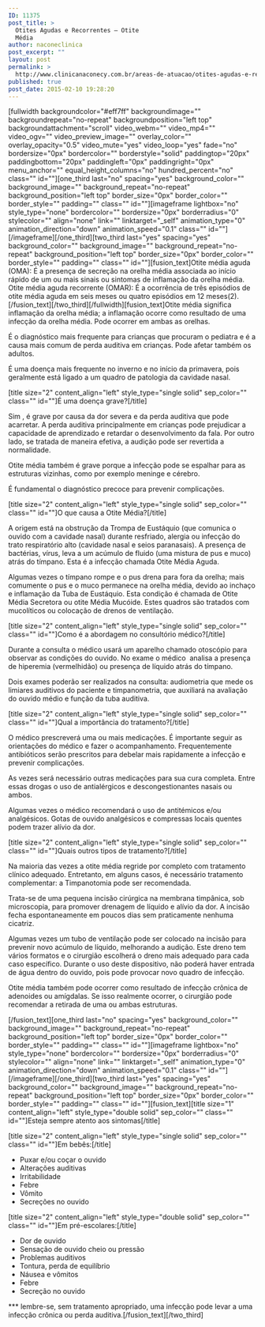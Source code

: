 ```yaml
---
ID: 11375
post_title: >
  Otites Agudas e Recorrentes – Otite
  Média
author: naconeclinica
post_excerpt: ""
layout: post
permalink: >
  http://www.clinicanaconecy.com.br/areas-de-atuacao/otites-agudas-e-recorrentes-otite-media/
published: true
post_date: 2015-02-10 19:28:20
---
```

[fullwidth backgroundcolor="#eff7ff" backgroundimage="" backgroundrepeat="no-repeat" backgroundposition="left top" backgroundattachment="scroll" video_webm="" video_mp4="" video_ogv="" video_preview_image="" overlay_color="" overlay_opacity="0.5" video_mute="yes" video_loop="yes" fade="no" bordersize="0px" bordercolor="" borderstyle="solid" paddingtop="20px" paddingbottom="20px" paddingleft="0px" paddingright="0px" menu_anchor="" equal_height_columns="no" hundred_percent="no" class="" id=""][one_third last="no" spacing="yes" background_color="" background_image="" background_repeat="no-repeat" background_position="left top" border_size="0px" border_color="" border_style="" padding="" class="" id=""][imageframe lightbox="no" style_type="none" bordercolor="" bordersize="0px" borderradius="0" stylecolor="" align="none" link="" linktarget="_self" animation_type="0" animation_direction="down" animation_speed="0.1" class="" id=""] <img alt="" src="http://www.clinicanaconecy.com.br/wp-content/uploads/2015/02/otite1.jpg" />[/imageframe][/one_third][two_third last="yes" spacing="yes" background_color="" background_image="" background_repeat="no-repeat" background_position="left top" border_size="0px" border_color="" border_style="" padding="" class="" id=""][fusion_text]Otite média aguda (OMA): É a presença de secreção na orelha média associada ao início rápido de um ou mais sinais ou sintomas de inflamação da orelha média.
Otite média aguda recorrente (OMAR): É a ocorrência de três episódios de otite média aguda em seis meses ou quatro episódios em 12 meses(2).[/fusion_text][/two_third][/fullwidth][fusion_text]Otite média significa inflamação da orelha média; a inflamação ocorre como resultado de uma infecção da orelha média. Pode ocorrer em ambas as orelhas.

É o diagnóstico mais frequente para crianças que procuram o pediatra e é a causa mais comum de perda auditiva em crianças. Pode afetar também os adultos.

É uma doença mais frequente no inverno e no início da primavera, pois geralmente está ligado a um quadro de patologia da cavidade nasal.

[title size="2" content_align="left" style_type="single solid" sep_color="" class="" id=""]É uma doença grave?[/title]

Sim , é grave por causa da dor severa e da perda auditiva que pode acarretar. A perda auditiva principalmente em crianças pode prejudicar a capacidade de aprendizado e retardar o desenvolvimento da fala. Por outro lado, se tratada de maneira efetiva, a audição pode ser revertida a normalidade.

Otite média também é grave porque a infecção pode se espalhar para as estruturas vizinhas, como por exemplo meninge e cérebro.

É fundamental o diagnóstico precoce para prevenir complicações.

[title size="2" content_align="left" style_type="single solid" sep_color="" class="" id=""]O que causa a Otite Média?[/title]

A origem está na obstrução da Trompa de Eustáquio (que comunica o ouvido com a cavidade nasal) durante resfriado, alergia ou infecção do trato respiratório alto (cavidade nasal e seios paranasais). A presença de bactérias, vírus, leva a um acúmulo de fluido (uma mistura de pus e muco) atrás do tímpano. Esta é a infecção chamada Otite Média Aguda.

Algumas vezes o tímpano rompe e o pus drena para fora da orelha; mais comumente o pus e o muco permanece na orelha média, devido ao inchaço e inflamação da Tuba de Eustáquio. Esta condição é chamada de Otite Média Secretora ou otite Média Mucóide. Estes quadros são tratados com mucolíticos ou colocação de drenos de ventilação.

[title size="2" content_align="left" style_type="single solid" sep_color="" class="" id=""]Como é a abordagem no consultório médico?[/title]

Durante a consulta o médico usará um aparelho chamado otoscópio para observar as condições do ouvido. No exame o médico  analisa a presença de hiperemia (vermelhidão) ou presença de líquido atrás do tímpano.

Dois exames poderão ser realizados na consulta: audiometria que mede os limiares auditivos do paciente e timpanometria, que auxiliará na avaliação do ouvido médio e função da tuba auditiva.

[title size="2" content_align="left" style_type="single solid" sep_color="" class="" id=""]Qual a importância do tratamento?[/title]

O médico prescreverá uma ou mais medicações. É importante seguir as orientações do médico e fazer o acompanhamento. Frequentemente antibióticos serão prescritos para debelar mais rapidamente a infecção e prevenir complicações.

As vezes será necessário outras medicações para sua cura completa. Entre essas drogas o uso de antialérgicos e descongestionantes nasais ou ambos.

Algumas vezes o médico recomendará o uso de antitémicos e/ou analgésicos. Gotas de ouvido analgésicos e compressas locais quentes podem trazer alívio da dor.

[title size="2" content_align="left" style_type="single solid" sep_color="" class="" id=""]Quais outros tipos de tratamento?[/title]

Na maioria das vezes a otite média regride por completo com tratamento clínico adequado. Entretanto, em alguns casos, é necessário tratamento complementar: a Timpanotomia pode ser recomendada.

Trata-se de uma pequena incisão cirúrgica na membrana timpânica, sob microscopia, para promover drenagem de líquido e alívio da dor. A incisão fecha espontaneamente em poucos dias sem praticamente nenhuma cicatriz.

Algumas vezes um tubo de ventilação pode ser colocado na incisão para prevenir novo acúmulo de líquido, melhorando a audição. Este dreno tem vários formatos e o cirurgião escolherá o dreno mais adequado para cada caso específico. Durante o uso deste dispositivo, não poderá haver entrada de água dentro do ouvido, pois pode provocar novo quadro de infecção.

Otite média também pode ocorrer como resultado de infecção crônica de adenoides ou amígdalas. Se isso realmente ocorrer, o cirurgião pode recomendar a retirada de uma ou ambas estruturas.

[/fusion_text][one_third last="no" spacing="yes" background_color="" background_image="" background_repeat="no-repeat" background_position="left top" border_size="0px" border_color="" border_style="" padding="" class="" id=""][imageframe lightbox="no" style_type="none" bordercolor="" bordersize="0px" borderradius="0" stylecolor="" align="none" link="" linktarget="_self" animation_type="0" animation_direction="down" animation_speed="0.1" class="" id=""] <img alt="" src="http://www.clinicanaconecy.com.br/wp-content/uploads/2015/02/otite2.jpg" />[/imageframe][/one_third][two_third last="yes" spacing="yes" background_color="" background_image="" background_repeat="no-repeat" background_position="left top" border_size="0px" border_color="" border_style="" padding="" class="" id=""][fusion_text][title size="1" content_align="left" style_type="double solid" sep_color="" class="" id=""]Esteja sempre atento aos sintomas[/title]

[title size="2" content_align="left" style_type="single solid" sep_color="" class="" id=""]Em bebês:[/title]
<ul>
	<li>Puxar e/ou coçar o ouvido</li>
	<li>Alterações auditivas</li>
	<li>Irritabilidade</li>
	<li>Febre</li>
	<li>Vômito</li>
	<li>Secreções no ouvido</li>
</ul>
[title size="2" content_align="left" style_type="double solid" sep_color="" class="" id=""]Em pré-escolares:[/title]
<ul>
	<li>Dor de ouvido</li>
	<li>Sensação de ouvido cheio ou pressão</li>
	<li>Problemas auditivos</li>
	<li>Tontura, perda de equilíbrio</li>
	<li>Náusea e vômitos</li>
	<li>Febre</li>
	<li>Secreção no ouvido</li>
</ul>
*** lembre-se, sem tratamento apropriado, uma infecção pode levar a uma infecção crônica ou perda auditiva.[/fusion_text][/two_third]